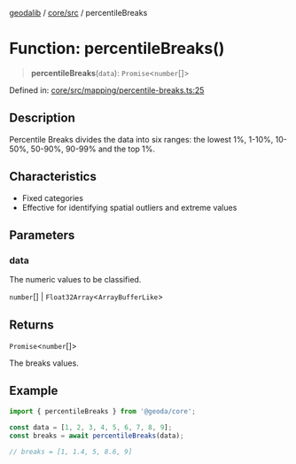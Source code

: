 [geodalib](../../../modules.md) / [core/src](../index.md) / percentileBreaks

# Function: percentileBreaks()

> **percentileBreaks**(`data`): `Promise`\<`number`[]\>

Defined in: [core/src/mapping/percentile-breaks.ts:25](https://github.com/GeoDaCenter/geoda-lib/blob/246bf05338fdf79294f778f8829940c18b17a0f8/js/packages/core/src/mapping/percentile-breaks.ts#L25)

## Description
Percentile Breaks divides the data into six ranges: the lowest 1%, 1-10%, 10-50%, 50-90%, 90-99% and the top 1%.

## Characteristics
- Fixed categories
- Effective for identifying spatial outliers and extreme values

## Parameters

### data

The numeric values to be classified.

`number`[] | `Float32Array`\<`ArrayBufferLike`\>

## Returns

`Promise`\<`number`[]\>

The breaks values.

## Example

```ts
import { percentileBreaks } from '@geoda/core';

const data = [1, 2, 3, 4, 5, 6, 7, 8, 9];
const breaks = await percentileBreaks(data);

// breaks = [1, 1.4, 5, 8.6, 9]
```

